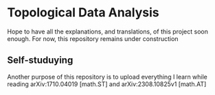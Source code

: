 # Topological Data Analysis
Hope to have all the explanations, and translations, of this project soon enough. For now, this repository remains under construction

## Self-studuying
Another purpose of this repository is to upload everything I learn while reading arXiv:1710.04019 [math.ST] and arXiv:2308.10825v1 [math.AT]
